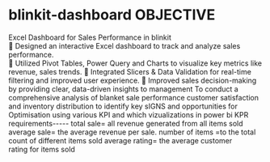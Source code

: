 # blinkit-dashboard OBJECTIVE
Excel Dashboard for Sales Performance in blinkit   
 🔹 Designed an interactive Excel dashboard to track and analyze sales performance.                                         
 🔹 Utilized Pivot Tables, Power Query and Charts to visualize key metrics like revenue, sales trends. 
 🔹 Integrated Slicers & Data Validation for real-time filtering and improved user experience. 
 🔹 Improved sales decision-making by providing clear, data-driven insights to management
 To conduct a comprehensive analysis of blanket sale performance customer satisfaction and inventory distribution to identify key sIGNS and opportunities for Optimisation using various KPI and which vizualizations in power bi
 KPR requirements-----
 total sale= all revenue generated from all items sold
 average sale= the average revenue per sale.
 number of items =to the total count of different items sold
 average rating= the average customer rating for items sold
